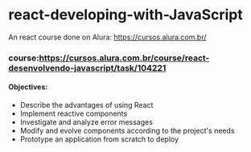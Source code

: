 # react-developing-with-JavaScript
An react course done on  Alura: https://cursos.alura.com.br/

### course:https://cursos.alura.com.br/course/react-desenvolvendo-javascript/task/104221

#### Objectives:
- Describe the advantages of using React
- Implement reactive components
- Investigate and analyze error messages
- Modify and evolve components according to the project's needs
- Prototype an application from scratch to deploy
